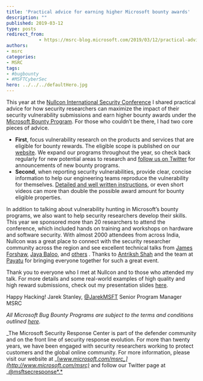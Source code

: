 ```yaml
---
title: 'Practical advice for earning higher Microsoft bounty awards'
description: ""
published: 2019-03-12
type: posts
redirect_from:
            - https://msrc-blog.microsoft.com/2019/03/12/practical-advice-for-earning-higher-microsoft-bounty-awards/
authors:
- msrc
categories:
- MSRC
tags:
- #bugbounty
- #MSFTCyberSec
hero: ../../../defaultHero.jpg
---
```

This year at the [Nullcon International Security Conference](https://nullcon.net/website) I shared practical advice for how security researchers can maximize the impact of their security vulnerability submissions and earn higher bounty awards under the [Microsoft Bounty Program](https://www.microsoft.com/en-us/msrc/bounty?rtc=1). For those who couldn’t be there, I had two core pieces of advice.

- **First**, focus vulnerability research on the products and services that are eligible for bounty rewards. The eligible scope is published on our [website](https://www.microsoft.com/en-us/msrc/bounty?rtc=1). We expand our programs throughout the year, so check back regularly for new potential areas to research and [follow us on Twitter](https://twitter.com/msftsecresponse) for announcements of new bounty programs.
- **Second**, when reporting security vulnerabilities, provide clear, concise information to help our engineering teams reproduce the vulnerability for themselves. [Detailed and well written instructions](https://www.microsoft.com/en-us/msrc/bounty-example-report-submission), or even short videos can more than double the possible award amount for bounty eligible properties.

In addition to talking about vulnerability hunting in Microsoft’s bounty programs, we also want to help security researchers develop their skills. This year we sponsored more than 20 researchers to attend the conference, which included hands on training and workshops on hardware and software security. With almost 2000 attendees from across India, Nullcon was a great place to connect with the security researcher community across the region and see excellent technical talks from [James Forshaw](https://twitter.com/tiraniddo/status/1101827670843637760), [Jaya Baloo](https://twitter.com/jayabaloo?lang=en), and [others](https://nullcon.net/website/goa-2019/speakers.php) . Thanks to [Antriksh Shah](https://twitter.com/antriksh_s?lang=en) and the team at [Payatu](https://payatu.com/) for bringing everyone together for such a great event.

Thank you to everyone who I met at Nullcon and to those who attended my talk. For more details and some real-world examples of high quality and high reward submissions, check out my presentation slides [here](https://github.com/JarekMSFT/Presentations/blob/master/Getting%20to%2010K_Nullcon2019.pdf).

Happy Hacking! Jarek Stanley, [@JarekMSFT](https://twitter.com/JarekMsft?lang=en) Senior Program Manager MSRC

_All Microsoft Bug Bounty Programs are subject to the terms and conditions outlined _[_here_](https://www.microsoft.com/en-us/msrc/bounty-terms?rtc=1)_._

_The Microsoft Security Response Center is part of the defender community and on the front line of security response evolution. For more than twenty years, we have been engaged with security researchers working to protect customers and the global online community. For more information, please visit our website at _[_www.microsoft.com/msrc_](http://www.microsoft.com/msrc)_ and follow our Twitter page at _[@msftsecresponse*.*](https://twitter.com/msftsecresponse)
